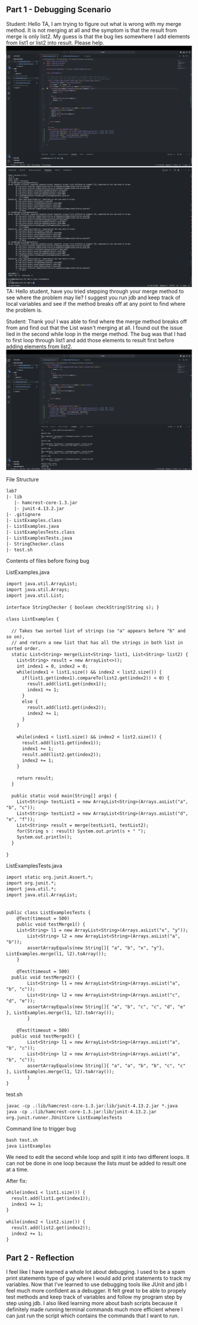 ## Part 1 - Debugging Scenario
Student: Hello TA, I am trying to figure out what is wrong with my merge method. It is not merging at all and the symptom is that the result from merge is only list2. My guess is that the bug lies somewhere I add elements from list1 or list2 into result. Please help.
![Image0](image0.png)
![Image1](image1.png)
TA: Hello student, have you tried stepping through your merge method to see where the problem may lie? I suggest you run jdb and keep track of local variables and see if the method breaks off at any point to find where the problem is. 

Student: Thank you! I was able to find where the merge method breaks off from and find out that the List wasn't merging at all. I found out the issue lied in the second while loop in the merge method. The bug was that I had to first loop through list1 and add those elements to result first before adding elements from list2. 
![Image2](image2.png)

File Structure
```
lab7
|- lib
   |- hamcrest-core-1.3.jar
   |- junit-4.13.2.jar
|- .gitignore
|- ListExamples.class
|- ListExamples.java
|- ListExamplesTests.class
|- ListExamplesTests.java
|- StringChecker.class
|- test.sh
``` 
Contents of files before fixing bug

ListExamples.java
```
import java.util.ArrayList;
import java.util.Arrays;
import java.util.List;

interface StringChecker { boolean checkString(String s); }

class ListExamples {

  // Takes two sorted list of strings (so "a" appears before "b" and so on),
  // and return a new list that has all the strings in both list in sorted order.
  static List<String> merge(List<String> list1, List<String> list2) {
    List<String> result = new ArrayList<>();
    int index1 = 0, index2 = 0;
    while(index1 < list1.size() && index2 < list2.size()) {
      if(list1.get(index1).compareTo(list2.get(index2)) < 0) { 
        result.add(list1.get(index1));
        index1 += 1;
      }
      else {
        result.add(list2.get(index2));
        index2 += 1;
      }
    }

    while(index1 < list1.size() && index2 < list2.size()) {
      result.add(list1.get(index1));
      index1 += 1;
      result.add(list2.get(index2));
      index2 += 1;
    }
    
    return result;
  }

  public static void main(String[] args) {
    List<String> testList1 = new ArrayList<String>(Arrays.asList("a", "b", "c"));
    List<String> testList2 = new ArrayList<String>(Arrays.asList("d", "e", "f"));
    List<String> result = merge(testList1, testList2);
    for(String s : result) System.out.print(s + " ");
    System.out.println();
  }

}
```
ListExamplesTests.java
```
import static org.junit.Assert.*;
import org.junit.*;
import java.util.*;
import java.util.ArrayList;


public class ListExamplesTests {
	@Test(timeout = 500)
	public void testMerge1() {
    List<String> l1 = new ArrayList<String>(Arrays.asList("x", "y"));
		List<String> l2 = new ArrayList<String>(Arrays.asList("a", "b"));
		assertArrayEquals(new String[]{ "a", "b", "x", "y"}, ListExamples.merge(l1, l2).toArray());
	}
	
	@Test(timeout = 500)
  public void testMerge2() {
		List<String> l1 = new ArrayList<String>(Arrays.asList("a", "b", "c"));
		List<String> l2 = new ArrayList<String>(Arrays.asList("c", "d", "e"));
		assertArrayEquals(new String[]{ "a", "b", "c", "c", "d", "e" }, ListExamples.merge(l1, l2).toArray());
        }

	@Test(timeout = 500)
  public void testMerge3() {
		List<String> l1 = new ArrayList<String>(Arrays.asList("a", "b", "c"));
		List<String> l2 = new ArrayList<String>(Arrays.asList("a", "b", "c"));
		assertArrayEquals(new String[]{ "a", "a", "b", "b", "c", "c" }, ListExamples.merge(l1, l2).toArray());
		}
}
```
test.sh
```
javac -cp .:lib/hamcrest-core-1.3.jar:lib/junit-4.13.2.jar *.java
java -cp .:lib/hamcrest-core-1.3.jar:lib/junit-4.13.2.jar org.junit.runner.JUnitCore ListExamplesTests
```
Command line to trigger bug
```
bash test.sh
java ListExamples
```
We need to edit the second while loop and split it into two different loops. It can not be done in one loop because the lists must be added to result one at a time. 

After fix:
```
while(index1 < list1.size()) {
  result.add(list1.get(index1));
  index1 += 1;
}
    
while(index2 < list2.size()) {
  result.add(list2.get(index2));
  index2 += 1;
}
```

## Part 2 - Reflection
I feel like I have learned a whole lot about debugging. I used to be a spam print statements type of guy where I would add print statements to track my variables. Now that I've learned to use debugging tools like JUnit and jdb I feel much more confident as a debugger. It felt great to be able to propely test methods and keep track of variables and follow my program step by step using jdb. I also liked learning more about bash scripts because it definitely made running terminal commands much more efficient where I can just run the script which contains the commands that I want to run.
